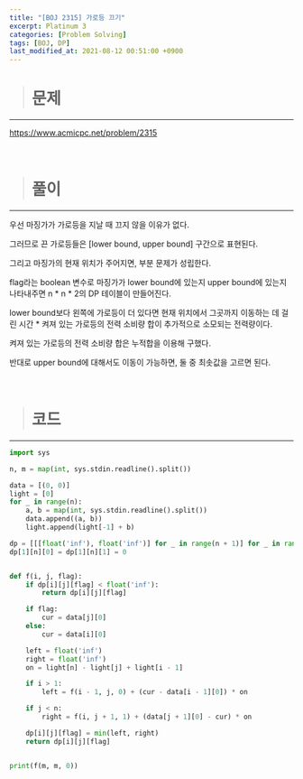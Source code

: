 ```yaml
---
title: "[BOJ 2315] 가로등 끄기"
excerpt: Platinum 3
categories: [Problem Solving]
tags: [BOJ, DP]
last_modified_at: 2021-08-12 00:51:00 +0900
---
```


> # 문제
---

[<u>https://www.acmicpc.net/problem/2315</u>](https://www.acmicpc.net/problem/2315)

<br>

> # 풀이
---

우선 마징가가 가로등을 지날 때 끄지 않을 이유가 없다.

그러므로 끈 가로등들은 [lower bound, upper bound] 구간으로 표현된다.

그리고 마징가의 현재 위치가 주어지면, 부분 문제가 성립한다.

flag라는 boolean 변수로 마징가가 lower bound에 있는지 upper bound에 있는지 나타내주면 n * n * 2의 DP 테이블이 만들어진다.

lower bound보다 왼쪽에 가로등이 더 있다면 현재 위치에서 그곳까지 이동하는 데 걸린 시간 * 켜져 있는 가로등의 전력 소비량 합이 추가적으로 소모되는 전력량이다.

켜져 있는 가로등의 전력 소비량 합은 누적합을 이용해 구했다.

반대로 upper bound에 대해서도 이동이 가능하면, 둘 중 최솟값을 고르면 된다.

<br>

> # 코드
---

```python
import sys

n, m = map(int, sys.stdin.readline().split())

data = [(0, 0)]
light = [0]
for _ in range(n):
    a, b = map(int, sys.stdin.readline().split())
    data.append((a, b))
    light.append(light[-1] + b)

dp = [[[float('inf'), float('inf')] for _ in range(n + 1)] for _ in range(n + 1)]
dp[1][n][0] = dp[1][n][1] = 0


def f(i, j, flag):
    if dp[i][j][flag] < float('inf'):
        return dp[i][j][flag]

    if flag:
        cur = data[j][0]
    else:
        cur = data[i][0]

    left = float('inf')
    right = float('inf')
    on = light[n] - light[j] + light[i - 1]

    if i > 1:
        left = f(i - 1, j, 0) + (cur - data[i - 1][0]) * on

    if j < n:
        right = f(i, j + 1, 1) + (data[j + 1][0] - cur) * on

    dp[i][j][flag] = min(left, right)
    return dp[i][j][flag]


print(f(m, m, 0))
```